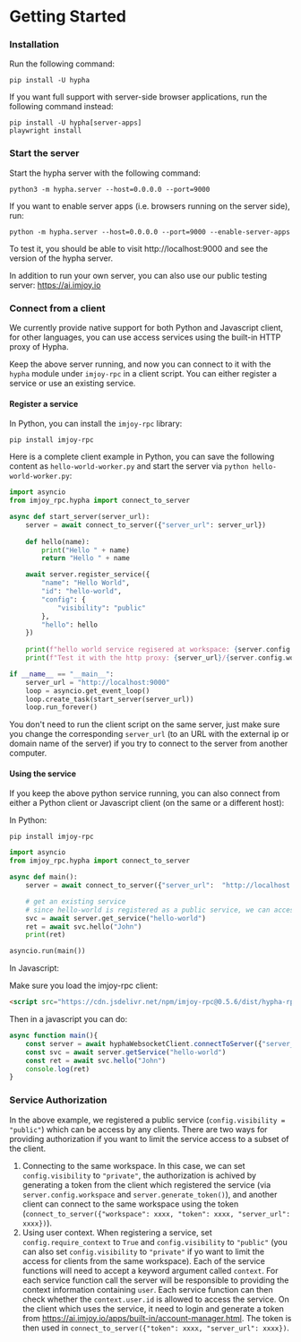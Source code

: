 
# Getting Started

### Installation

Run the following command:
```
pip install -U hypha
```

If you want full support with server-side browser applications, run the following command instead:
```
pip install -U hypha[server-apps]
playwright install
```

### Start the server

Start the hypha server with the following command:
```
python3 -m hypha.server --host=0.0.0.0 --port=9000
```


If you want to enable server apps (i.e. browsers running on the server side), run:

```
python -m hypha.server --host=0.0.0.0 --port=9000 --enable-server-apps
```


To test it, you should be able to visit http://localhost:9000 and see the version of the hypha server.

In addition to run your own server, you can also use our public testing server: https://ai.imjoy.io


### Connect from a client

We currently provide native support for both Python and Javascript client, for other languages, you can use access services using the built-in HTTP proxy of Hypha.

Keep the above server running, and now you can connect to it with the `hypha` module under `imjoy-rpc` in a client script. You can either register a service or use an existing service.

#### Register a service

In Python, you can install the `imjoy-rpc` library:

```
pip install imjoy-rpc
```

Here is a complete client example in Python, you can save the following content as `hello-world-worker.py` and start the server via `python hello-world-worker.py`:

```python
import asyncio
from imjoy_rpc.hypha import connect_to_server

async def start_server(server_url):
    server = await connect_to_server({"server_url": server_url})
    
    def hello(name):
        print("Hello " + name)
        return "Hello " + name

    await server.register_service({
        "name": "Hello World",
        "id": "hello-world",
        "config": {
            "visibility": "public"
        },
        "hello": hello
    })
    
    print(f"hello world service regisered at workspace: {server.config.workspace}")
    print(f"Test it with the http proxy: {server_url}/{server.config.workspace}/services/hello-world/hello?name=John")

if __name__ == "__main__":
    server_url = "http://localhost:9000"
    loop = asyncio.get_event_loop()
    loop.create_task(start_server(server_url))
    loop.run_forever()
```


You don't need to run the client script on the same server, just make sure you change the corresponding `server_url` (to an URL with the external ip or domain name of the server) if you try to connect to the server from another computer.

#### Using the service

If you keep the above python service running, you can also connect from either a Python client or Javascript client (on the same or a different host):

In Python:
```
pip install imjoy-rpc
```

```python
import asyncio
from imjoy_rpc.hypha import connect_to_server

async def main():
    server = await connect_to_server({"server_url":  "http://localhost:9000"})

    # get an existing service
    # since hello-world is registered as a public service, we can access it with only the name "hello-world"
    svc = await server.get_service("hello-world")
    ret = await svc.hello("John")
    print(ret)

asyncio.run(main())
```

In Javascript:

Make sure you load the imjoy-rpc client:
```html
<script src="https://cdn.jsdelivr.net/npm/imjoy-rpc@0.5.6/dist/hypha-rpc-websocket.min.js"></script>
```

Then in a javascript you can do:
```javascript
async function main(){
    const server = await hyphaWebsocketClient.connectToServer({"server_url": "http://localhost:9000"})
    const svc = await server.getService("hello-world")
    const ret = await svc.hello("John")
    console.log(ret)
}
```

### Service Authorization

In the above example, we registered a public service (`config.visibility = "public"`) which can be access by any clients. There are two ways for providing authorization if you want to limit the service access to a subset of the client.

 1. Connecting to the same workspace. In this case, we can set `config.visibility` to `"private"`, the authorization is achived by generating a token from the client which registered the service (via `server.config.workspace` and `server.generate_token()`), and another client can connect to the same workspace using the token (`connect_to_server({"workspace": xxxx, "token": xxxx, "server_url": xxxx})`).
 2. Using user context. When registering a service, set `config.require_context` to `True` and `config.visibility` to `"public"` (you can also set `config.visibility` to `"private"` if yo want to limit the access for clients from the same workspace). Each of the service functions will need to accept a keyword argument called `context`. For each service function call the server will be responsible to providing the context information containing `user`. Each service function can then check whether the `context.user.id` is allowed to access the service. On the client which uses the service, it need to login and generate a token from https://ai.imjoy.io/apps/built-in/account-manager.html. The token is then used in `connect_to_server({"token": xxxx, "server_url": xxxx})`.
 
